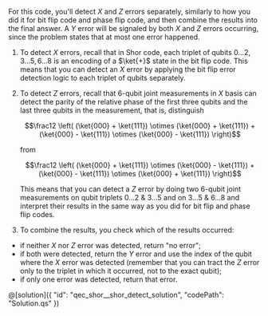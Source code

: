 For this code, you'll detect $X$ and $Z$ errors separately, similarly to how you did it for bit flip code and phase flip code, and then combine the results into the final answer. A $Y$ error will be signaled by both $X$ and $Z$ errors occurring, since the problem states that at most one error happened.

1. To detect $X$ errors, recall that in Shor code, each triplet of qubits $0 \ldots 2, 3 \ldots 5, 6 \ldots 8$ is an encoding of a $\ket{+}$ state in the bit flip code. This means that you can detect an $X$ error by applying the bit flip error detection logic to each triplet of qubits separately. 

2. To detect $Z$ errors, recall that 6-qubit joint measurements in $X$ basis can detect the parity of the relative phase of the first three qubits and the last three qubits in the measurement, that is, distinguish

    $$\frac12 \left( (\ket{000} + \ket{111}) \otimes (\ket{000} + \ket{111}) + (\ket{000} - \ket{111}) \otimes (\ket{000} - \ket{111}) \right)$$

    from 

    $$\frac12 \left( (\ket{000} + \ket{111}) \otimes (\ket{000} - \ket{111}) + (\ket{000} - \ket{111}) \otimes (\ket{000} + \ket{111}) \right)$$

    This means that you can detect a $Z$ error by doing two 6-qubit joint measurements on qubit triplets $0 \ldots 2$ & $3 \ldots 5$ and on $3 \ldots 5$ & $6 \ldots 8$ and interpret their results in the same way as you did for bit flip and phase flip codes.

3. To combine the results, you check which of the results occurred: 

- if neither $X$ nor $Z$ error was detected, return "no error";
- if both were detected, return the $Y$ error and use the index of the qubit where the $X$ error was detected (remember that you can tract the $Z$ error only to the triplet in which it occurred, not to the exact qubit);
- if only one error was detected, return that error.

@[solution]({
    "id": "qec_shor__shor_detect_solution",
    "codePath": "Solution.qs"
})
